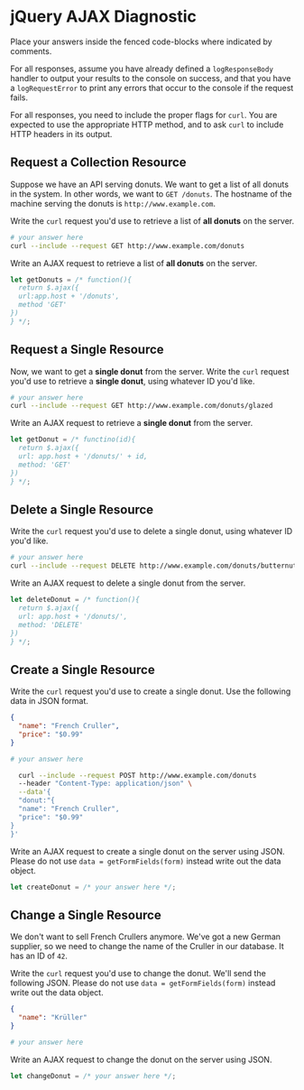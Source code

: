 # jQuery AJAX Diagnostic

Place your answers inside the fenced code-blocks where indicated by comments.

For all responses,  assume you have already defined a `logResponseBody` handler
to output your results to the console on success, and that you have a
`logRequestError` to print any errors that occur to the console if the request
fails.

For all responses, you need to include the proper flags for `curl`. You are
expected to use the appropriate HTTP method, and to ask `curl` to include HTTP
headers in its output.

## Request a Collection Resource

Suppose we have an API serving donuts. We want to get a list of all donuts in
the system. In other words, we want to `GET /donuts`. The hostname of the
machine serving the donuts is `http://www.example.com`.

Write the `curl` request you'd use to retrieve a list of **all donuts** on the
server.

```sh
# your answer here
curl --include --request GET http://www.example.com/donuts
```

Write an AJAX request to retrieve a list of **all donuts** on the server.

```js
let getDonuts = /* function(){
  return $.ajax({
  url:app.host + '/donuts',
  method 'GET'
})
} */;
```

## Request a Single Resource

Now, we want to get a **single donut** from the server. Write the `curl` request
you'd use to retrieve a **single donut**, using whatever ID you'd like.

```sh
# your answer here
curl --include --request GET http://www.example.com/donuts/glazed
```

Write an AJAX request to retrieve a **single donut** from the server.

```js
let getDonut = /* functino(id){
  return $.ajax({
  url: app.host + '/donuts/' + id,
  method: 'GET'
})
} */;
```

## Delete a Single Resource

Write the `curl` request you'd use to delete a single donut, using whatever
ID you'd like.

```sh
# your answer here
curl --include --request DELETE http://www.example.com/donuts/butternut
```

Write an AJAX request to delete a single donut from the server.

```js
let deleteDonut = /* function(){
  return $.ajax({
  url: app.host + '/donuts/',
  method: 'DELETE'
})
} */;
```

## Create a Single Resource

Write the `curl` request you'd use to create a single donut. Use the following
data in JSON format.

```json
{
  "name": "French Cruller",
  "price": "$0.99"
}
```

```sh
# your answer here

  curl --include --request POST http://www.example.com/donuts
  --header "Content-Type: application/json" \
  --data'{
  "donut:"{
  "name": "French Cruller",
  "price": "$0.99"
}
}'
```

Write an AJAX request to create a single donut on the server using JSON. Please
do not use `data = getFormFields(form)` instead write out the data object.

```js
let createDonut = /* your answer here */;
```

## Change a Single Resource

We don't want to sell French Crullers anymore. We've got a new German supplier,
so we need to change the name of the Cruller in our database. It has an ID of
`42`.

Write the `curl` request you'd use to change the donut. We'll send the following
JSON. Please do not use `data = getFormFields(form)` instead write out the data
object.

```json
{
  "name": "Krüller"
}
```

```sh
# your answer here
```

Write an AJAX request to change the donut on the server using JSON.

```js
let changeDonut = /* your answer here */;
```
